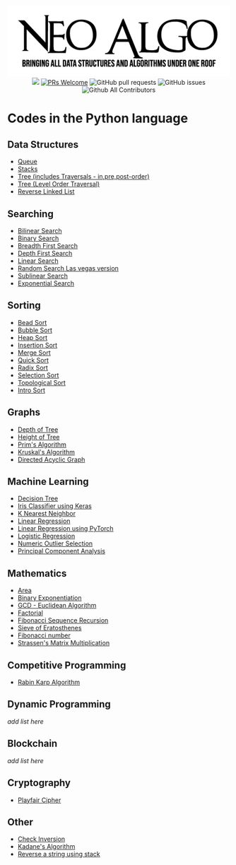 <p align="center">
    <img src="../img/neo_algo.png"><br>
    <img src="https://img.shields.io/github/license/tesseractcoding/neoalgo?style=flat">
    <a href="http://makeapullrequest.com" target="_blank"><img src="https://img.shields.io/badge/PRs-welcome-brightgreen.svg?style=flat" alt="PRs Welcome"></a>
    <img alt="GitHub pull requests" src="https://img.shields.io/github/issues-pr/tesseractcoding/neoalgo">
    <img alt="GitHub issues" src="https://img.shields.io/github/issues/tesseractcoding/neoalgo">
    <img alt="Github All Contributors" src="https://img.shields.io/github/all-contributors/tesseractcoding/neoalgo">
</p>

# Codes in the Python language

## Data Structures
* [Queue](ds/Queue.py)
* [Stacks](ds/Stacks.py)
* [Tree (includes Traversals - in,pre,post-order)](ds/Tree_Traversals_In_Pre_Post_Order.py)
* [Tree (Level Order Traversal)](ds/Tree_Level_Order_Traversal.py)
* [Reverse Linked List](ds/Reverse_linked_list.py)

## Searching
* [Bilinear Search](search/bilinear.py)
* [Binary Search](search/binarysearch.py)
* [Breadth First Search](search/bfs.py)
* [Depth First Search](search/dfs.py)
* [Linear Search](search/Linear_Search.py)
* [Random Search Las vegas version](search/random_search_las_vegas.py)
* [Sublinear Search](search/Sublinear_search.ipynb)
* [Exponential Search](search/exponential_search.py)

## Sorting
* [Bead Sort](sort/Bead_Sort.py)
* [Bubble Sort](sort/Bubble_Sort.py)
* [Heap Sort](sort/Heap_sort.py)
* [Insertion Sort](sort/insertion.py)
* [Merge Sort](sort/Merge_Sort.py)
* [Quick Sort](sort/QuickSort.py)
* [Radix Sort](sort/Radix_Sort.py)
* [Selection Sort](sort/Selection_Sort.py)
* [Topological Sort](sort/topological_sort.py)
* [Intro Sort](sort/IntroSort.py)

## Graphs
* [Depth of Tree](graphs/Depth_Of_Tree.py)
* [Height of Tree](graphs/height_of_given_tree.py)
* [Prim's Algorithm](graphs/Prim_Algorithm.py)
* [Kruskal's Algorithm](graphs/Kruskal_Algorithm.py) 
* [Directed Acyclic Graph](graphs/Directed_Acyclic_Graph.py)

## Machine Learning
* [Decision Tree](ml/DecisionTree_From_Scratch.ipynb)
* [Iris Classifier using Keras](ml/Iris_Classifier_using_Keras.ipynb)
* [K Nearest Neighbor](ml/K_nearest_neighbors.ipynb)
* [Linear Regression](ml/Linear_Regression.ipynb)
* [Linear Regression using PyTorch](ml/Linear_Regression_using_PyTorch.ipynb)
* [Logistic Regression](ml/Logistic_Regression.ipynb)
* [Numeric Outlier Selection](ml/Numerical_outlier_method.ipynb)
* [Principal Component Analysis](ml/principal_component_analysis.ipynb)

## Mathematics
* [Area](math/Area.py)
* [Binary Exponentiation](math/Binary_Exponentiation.py)
* [GCD - Euclidean Algorithm](math/GCD_Euclidean_Algorithm.py)
* [Factorial](math/factorial.py)
* [Fibonacci Sequence Recursion](math/fibonacci_recursion.py)
* [Sieve of Eratosthenes](math/prime_number_using_sieve_of_Eratosthenes.py)
* [Fibonacci number](math/Fibonacci.py)
* [Strassen's Matrix Multiplication](math/Strassen's_Matrix_Mul.py)

## Competitive Programming

* [Rabin Karp Algorithm](cp/Rabin_Karp.py)

## Dynamic Programming
_add list here_

## Blockchain
_add list here_


## Cryptography
* [Playfair Cipher](cryptography/playfair.py)

## Other
* [Check Inversion](other/Check_Inversion.py)
* [Kadane's Algorithm](other/Kadanes_Algorithm.py)
* [Reverse a string using stack](other/Reverse_string_using_stack.py)
